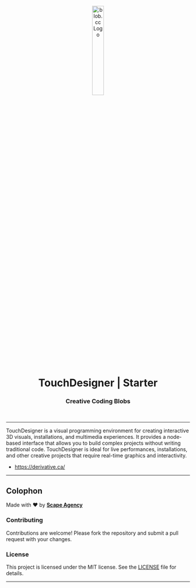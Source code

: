<p align="center">
    <img src="https://github.com/scape-agency/blob.cc/blob/54daa7b589f4294c7858b362013eb57ea525ab4e/res/logo/logo-07-topaz%400.3x.png" width="25%" height="25%" alt="blob.cc Logo">
</p>
<h1 align='center' style='border-bottom: none;'>TouchDesigner | Starter</h1>
<h3 align='center'>Creative Coding Blobs</h3>
<br/>

---

TouchDesigner is a visual programming environment for creating interactive 3D visuals, installations, and multimedia experiences. It provides a node-based interface that allows you to build complex projects without writing traditional code. TouchDesigner is ideal for live performances, installations, and other creative projects that require real-time graphics and interactivity.

- https://derivative.ca/

---

## Colophon

Made with ❤️ by **[Scape Agency](https://www.scape.agency)**

### Contributing

Contributions are welcome! Please fork the repository and submit a pull request with your changes.

### License

This project is licensed under the MIT license. See the [LICENSE](LICENSE) file for details.

---

